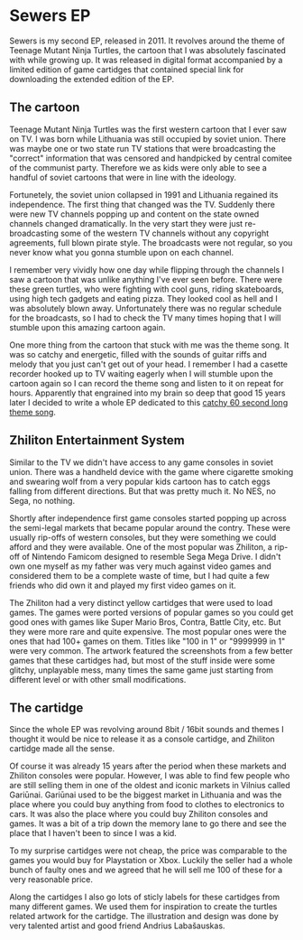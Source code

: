 # Sewers EP

Sewers is my second EP, released in 2011. It revolves around the theme of Teenage Mutant Ninja Turtles, the cartoon that I was absolutely fascinated with while growing up. It was released in digital format accompanied by a limited edition of game cartidges that contained special link for downloading the extended edition of the EP.

## The cartoon

Teenage Mutant Ninja Turtles was the first western cartoon that I ever saw on TV. I was born while Lithuania was still occupied by soviet union. There was maybe one or two state run TV stations that were broadcasting the "correct" information that was censored and handpicked by central comitee of the communist party. Therefore we as kids were only able to see a handful of soviet cartoons that were in line with the ideology.

Fortunetely, the soviet union collapsed in 1991 and Lithuania regained its independence. The first thing that changed was the TV. Suddenly there were new TV channels popping up and content on the state owned channels changed dramatically. In the very start they were just re-broadcasting some of the western TV channels without any copyright agreements, full blown pirate style. The broadcasts were not regular, so you never know what you gonna stumble upon on each channel.

I remember very vividly how one day while flipping through the channels I saw a cartoon that was unlike anything I've ever seen before. There were these green turtles, who were fighting with cool guns, riding skateboards, using high tech gadgets and eating pizza. They looked cool as hell and I was absolutely blown away. Unfortunately there was no regular schedule for the broadcasts, so I had to check the TV many times hoping that I will stumble upon this amazing cartoon again.

One more thing from the cartoon that stuck with me was the theme song. It was so catchy and energetic, filled with the sounds of guitar riffs and melody that you just can't get out of your head. I remember I had a casette recorder hooked up to TV waiting eagerly when I will stumble upon the cartoon again so I can record the theme song and listen to it on repeat for hours. Apparently that engrained into my brain so deep that good 15 years later I decided to write a whole EP dedicated to this [catchy 60 second long theme song](https://www.youtube.com/watch?v=nNa2Fr6CA0E).

## Zhiliton Entertainment System

Similar to the TV we didn't have access to any game consoles in soviet union. There was a handheld device with the game where cigarette smoking and swearing wolf from a very popular kids cartoon has to catch eggs falling from different directions. But that was pretty much it. No NES, no Sega, no nothing.

Shortly after independence first game consoles started popping up across the semi-legal markets that became popular around the contry. These were usually rip-offs of western consoles, but they were something we could afford and they were available. One of the most popular was Zhiliton, a rip-off of Nintendo Famicom designed to resemble Sega Mega Drive. I didn't own one myself as my father was very much against video games and considered them to be a complete waste of time, but I had quite a few friends who did own it and played my first video games on it.

The Zhiliton had a very distinct yellow cartidges that were used to load games. The games were ported versions of popular games so you could get good ones with games like Super Mario Bros, Contra, Battle City, etc. But they were more rare and quite expensive. The most popular ones were the ones that had 100+ games on them. Titles like "100 in 1" or "9999999 in 1" were very common. The artwork featured the screenshots from a few better games that these cartidges had, but most of the stuff inside were some glitchy, unplayable mess, many times the same game just starting from different level or with other small modifications.

## The cartidge

Since the whole EP was revolving around 8bit / 16bit sounds and themes I thought it would be nice to release it as a console cartidge, and Zhiliton cartidge made all the sense.

Of course it was already 15 years after the period when these markets and Zhiliton consoles were popular. However, I was able to find few people who are still selling them in one of the oldest and iconic markets in Vilnius called Gariūnai. Gariūnai used to be the biggest market in Lithuania and was the place where you could buy anything from food to clothes to electronics to cars. It was also the place where you could buy Zhiliton consoles and games. It was a bit of a trip down the memory lane to go there and see the place that I haven't been to since I was a kid.

To my surprise cartidges were not cheap, the price was comparable to the games you would buy for Playstation or Xbox. Luckily the seller had a whole bunch of faulty ones and we agreed that he will sell me 100 of these for a very reasonable price.

Along the cartidges I also go lots of sticly labels for these cartidges from many different games. We used them for inspiration to create the turtles related artwork for the cartidge. The illustration and design was done by very talented artist and good friend Andrius Labašauskas.
